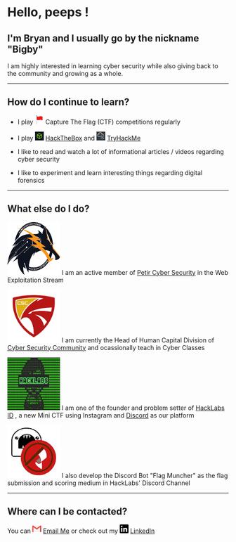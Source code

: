 # Hello, peeps !

## I'm Bryan and I usually go by the nickname "Bigby"

I am highly interested in learning cyber security while also giving back to the community and growing as a whole.

---

## How do I continue to learn?

- I play <img src="image/flag.png"  alt="flag" width="20px" height="20px"> Capture The Flag (CTF) competitions regularly

- I play <img src="image/hackthebox.jpg"  alt="htb" width="20px" height="20px"> [HackTheBox](https://www.hackthebox.eu/home/users/profile/168660) and <img src="image/tryhackme.jpg"  alt="thm" width="20px" height="20px"> [TryHackMe](https://tryhackme.com/) 

- I like to read and watch a lot of informational articles / videos regarding cyber security

- I like to experiment and learn interesting things regarding digital forensics

---

## What else do I do?

<img src="image/petir.jpg"  alt="petir" width="120px" height="120px"> I am an active member of [Petir Cyber Security](https://petircysec.com/) in the Web Exploitation Stream

<img src="image/csc.jpg" alt="csc" width="120px" height="120px"> I am currently the Head of Human Capital Division of [Cyber Security Community](https://student-activity.binus.ac.id/csc/) and ocassionally teach in Cyber Classes

<img src="image/hacklabs.jpg" alt="hacklabs" width="120px" height="120px"> I am one of the founder and problem setter of [HackLabs ID](https://www.instagram.com/hacklabs.id/) , a new Mini CTF using Instagram and [Discord](https://discord.gg/thGvzse) as our platform

<img src="image/flagmuncher.jpg" alt="flagmuncher" width="120px" height="120px"> I also develop the Discord Bot "Flag Muncher" as the flag submission and scoring medium in HackLabs' Discord Channel

---

## Where can I be contacted?

You can <img src="image/gmail.png"  alt="gmail" width="20px" height="20px"> [Email Me](mailto:lee.bryanmitchell@gmail.com) or check out my <img src="image/linkedin.png"  alt="linkedin" width="20px" height="20px"> [LinkedIn](https://www.linkedin.com/in/bryan-mitchell-lee-14b0871b0/)